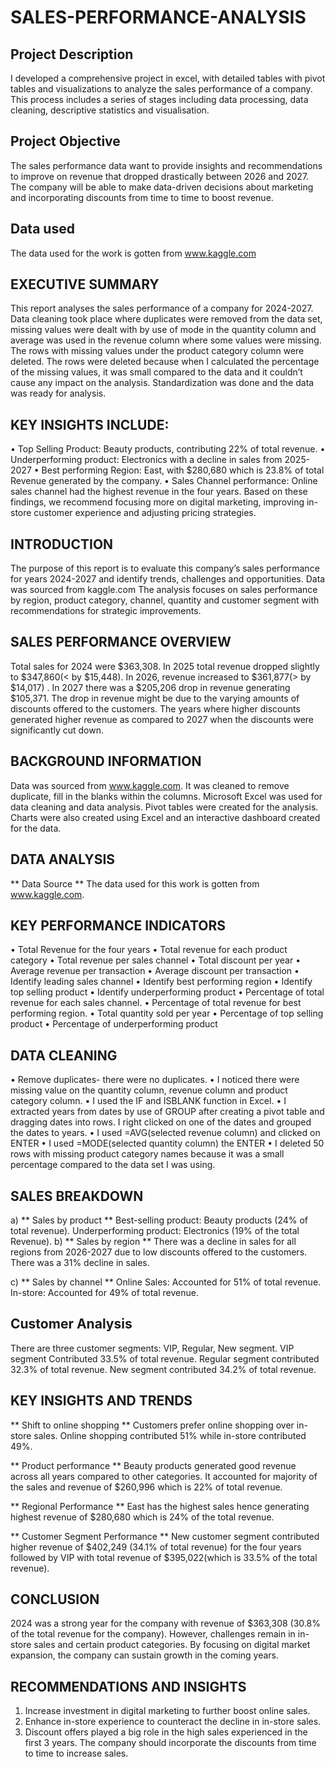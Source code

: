 # SALES-PERFORMANCE-ANALYSIS

## Project Description
I developed a comprehensive project in excel, with detailed tables with pivot tables and visualizations to analyze the sales performance of a company. This process includes a series of stages including data processing, data cleaning, descriptive statistics and visualisation.

## Project Objective
The sales performance data want to provide insights and recommendations to improve on revenue that dropped drastically between 2026 and 2027. The company will be able to make data-driven decisions about marketing and incorporating discounts from time to time to boost revenue.

## Data used
The data used for the work is gotten from www.kaggle.com
## EXECUTIVE SUMMARY
This report analyses the sales performance of a company for 2024-2027.
Data cleaning took place where duplicates were removed from the data set, missing values were dealt with by use of mode in the quantity column and average was used in the revenue column where some values were missing. The rows with missing values under the product category column were deleted. The rows were deleted because when I calculated the percentage of the missing values, it was small compared to the data and it couldn’t cause any impact on the analysis. Standardization was done and the data was ready for analysis.
## KEY INSIGHTS INCLUDE:
•	Top Selling Product: Beauty products, contributing 22% of total revenue.
•	Underperforming product: Electronics with a decline in sales from 2025-2027
•	Best performing Region: East, with $280,680 which is 23.8% of total Revenue generated by the company.
•	Sales Channel performance: Online sales channel had the highest revenue in the four years.
Based on these findings, we recommend focusing more on digital marketing, improving in-store customer experience and adjusting pricing strategies.
## INTRODUCTION
The purpose of this report is to evaluate this company’s sales performance for years 2024-2027 and identify trends, challenges and opportunities.
Data was sourced from kaggle.com
The analysis focuses on sales performance by region, product category, channel, quantity and customer segment with recommendations for strategic improvements.
## SALES PERFORMANCE OVERVIEW
Total sales for 2024 were $363,308. In 2025 total revenue dropped slightly to $347,860(< by $15,448). In 2026, revenue increased to $361,877(> by $14,017) . In 2027 there was a $205,206 drop in revenue generating $105,371.
The drop in revenue might be due to the varying amounts of discounts offered to the customers. The years where higher discounts generated higher revenue as compared to 2027 when the discounts were significantly cut down.
## BACKGROUND INFORMATION
Data was sourced from www.kaggle.com. It was cleaned to remove duplicate, fill in the blanks within the columns. Microsoft Excel was used for data cleaning and data analysis. Pivot tables were created for the analysis. Charts were also created using Excel and an interactive dashboard created for the data.
## DATA ANALYSIS
** Data Source **
The data used for this work is gotten from www.kaggle.com. 
## KEY PERFORMANCE INDICATORS
•	Total Revenue for the four years
•	Total revenue for each product category
•	Total revenue per sales channel
•	Total discount per year
•	Average revenue per transaction
•	Average discount per transaction
•	Identify leading sales channel
•	Identify best performing region
•	Identify top selling product
•	Identify underperforming product
•	Percentage of total revenue for each sales channel.
•	Percentage of total revenue for best performing region.
•	Total quantity sold per year
•	Percentage of top selling product
•	Percentage of underperforming product
## DATA CLEANING
•	Remove duplicates- there were no duplicates.
•	I noticed there were missing value on the quantity column, revenue column and product category column.
•	I used the IF and ISBLANK function in Excel.
•	I extracted years from dates by use of GROUP after creating a pivot table and dragging dates into rows. I right clicked on one of the dates and grouped the dates to years.
•	I used =AVG(selected revenue column) and clicked on ENTER
•	I used =MODE(selected quantity column) the ENTER
•	I deleted 50 rows with missing product category names because it was a small percentage compared to the data set I was using.
## SALES BREAKDOWN
a)	** Sales by product **
Best-selling product: Beauty products (24% of total revenue).
Underperforming product: Electronics (19% of the total Revenue).
b)	** Sales by region **
There was a decline in sales for all regions from 2026-2027 due to low discounts offered to the customers. There was a 31% decline in sales.

c)	** Sales by channel **
Online Sales: Accounted for 51% of total revenue.
In-store: Accounted for 49% of total revenue.

## Customer Analysis
There are three customer segments: VIP, Regular, New segment.
VIP segment Contributed 33.5% of total revenue.
Regular segment contributed 32.3% of total revenue.
New segment contributed 34.2% of total revenue.






## KEY INSIGHTS AND TRENDS
** Shift to online shopping **
Customers prefer online shopping over in-store sales. Online shopping contributed 51% while in-store contributed 49%.
 
** Product performance **
Beauty products generated good revenue across all years compared to other categories. It accounted for majority of the sales and revenue of $260,996 which is 22% of total revenue.
 
** Regional Performance **
East has the highest sales hence generating highest revenue of $280,680 which is 24% of the total revenue.
 
** Customer Segment Performance **
New customer segment contributed higher revenue of $402,249 (34.1% of total revenue) for the four years followed by VIP with total revenue of $395,022(which is 33.5% of the total revenue).
 
## CONCLUSION
2024 was a strong year for the company with revenue of $363,308 (30.8% of the total revenue for the company). However, challenges remain in in-store sales and certain product categories.
By focusing on digital market expansion, the company can sustain growth in the coming years.


## RECOMMENDATIONS AND INSIGHTS
1.	Increase investment in digital marketing to further boost online sales.
2.	Enhance in-store experience to counteract the decline in in-store sales.
3.	Discount offers played a big role in the high sales experienced in the first 3 years. The company should incorporate the discounts from time to time to increase sales.
